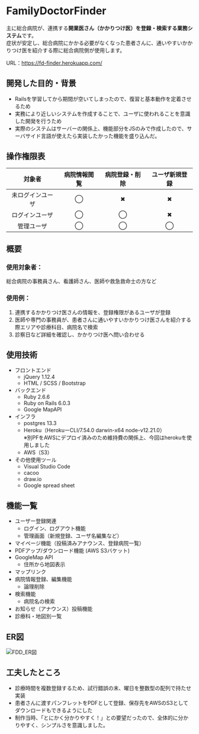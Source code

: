 # FamilyDoctorFinder

主に総合病院が、連携する**開業医さん（かかりつけ医）を登録・検索する業務システム**です。</br>
症状が安定し、総合病院にかかる必要がなくなった患者さんに、通いやすいかかりつけ医を紹介する際に総合病院側が使用します。

URL：https://fd-finder.herokuapp.com/

## 開発した目的・背景
- Railsを学習してから期間が空いてしまったので、復習と基本動作を定着させるため
- 実務により近しいシステムを作成することで、ユーザに使われることを意識した開発を行うため
- 実際のシステムはサーバーの関係上、機能部分をJSのみで作成したので、サーバサイド言語が使えたら実装したかった機能を盛り込んだ。

## 操作権限表
| 対象者| 病院情報閲覧 | 病院登録・削除 |ユーザ新規登録|
| :-: | :-: | :-: | :-: |
| 未ログインユーザ | ◯ | ✖︎ | ✖︎ |
| ログインユーザ | ◯ | ◯ | ✖︎ |
| 管理ユーザ | ◯ | ◯ | ◯ |

## 概要
  ### 使用対象者：</br>
  総合病院の事務員さん、看護師さん、医師や救急救命士の方など

  ### 使用例：</br>
1. 連携するかかりつけ医さんの情報を、登録権限があるユーザが登録
1. 医師や専門の事務員が、患者さんに通いやすいかかりつけ医さんを紹介する際エリアや診療科目、病院名で検索
1. 診察日など詳細を確認し、かかりつけ医へ問い合わせる

## 使用技術
* フロントエンド
    * jQuery 1.12.4
    * HTML / SCSS / Bootstrap
* バックエンド
    * Ruby 2.6.6
    * Ruby on Rails 6.0.3
    * Google MapAPI
* インフラ
    * postgres 13.3
    * Heroku（HerokuーCLI/7.54.0 darwin-x64 node-v12.21.0）</br>※別PFをAWSにデプロイ済みのため維持費の関係上、今回はherokuを使用しました
    * AWS（S3）
* その他使用ツール
    * Visual Studio Code
    * cacoo
    * draw.io
    * Google spread sheet

## 機能一覧
* ユーザー登録関連
    * ログイン、ログアウト機能
    * 管理画面（新規登録、ユーザ名編集など）
* マイページ機能（投稿済みアナウンス、登録病院一覧）
* PDFアップ/ダウンロード機能 (AWS S3バケット)
* GoogleMap API
    * 住所から地図表示
* マップリンク
* 病院情報登録、編集機能
    * 論理削除
* 検索機能
    * 病院名の検索
* お知らせ（アナウンス）投稿機能
* 診療科・地図別一覧

## ER図
![FDD_ER図](https://user-images.githubusercontent.com/62799261/127756913-4d060dcf-5765-4bf7-a654-4c56d476c6d4.png)

## 工夫したところ
* 診療時間を複数登録するため、試行錯誤の末、曜日を整数型の配列で持たせ実装
* 患者さんに渡すパンフレットをPDFとして登録、保存先をAWSのS3としてダウンロードもできるようにした
* 制作当時、「とにかく分かりやすく！」との要望だったので、全体的に分かりやすく、シンプルさを意識しました。